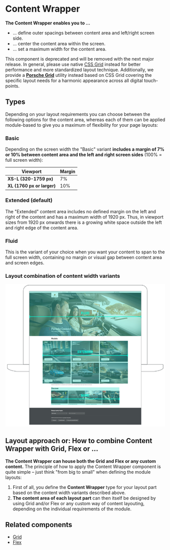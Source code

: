 # Content Wrapper

**The Content Wrapper enables you to …**

- … define outer spacings between content area and left/right screen side.
- … center the content area within the screen.
- … set a maximum width for the content area.

<p-inline-notification heading="Deprecation hint" state="error" dismiss-button="false">
This component is deprecated and will be removed with the next major release. 
In general, please use native <a href="https://css-tricks.com/snippets/css/complete-guide-grid">CSS Grid</a> instead for better performance and more standardized layout technique.
Additionally, we provide a <a href="../../styles/grid"><b>Porsche Grid</b></a> utility instead based on CSS Grid covering the specific layout needs for a harmonic appearance across all digital touch-points.
</p-inline-notification>

<TableOfContents></TableOfContents>

## Types

Depending on your layout requirements you can choose between the following options for the content area, whereas each of
them can be applied module-based to give you a maximum of flexibility for your page layouts:

### Basic

Depending on the screen width the "Basic" variant **includes a margin of 7% or 10% between content area and the left and
right screen sides** (100% = full screen width):

| **Viewport**               | **Margin** |
| -------------------------- | ---------- |
| **XS-L (320-1759 px)**     | 7%         |
| **XL (1760 px or larger)** | 10%        |

### Extended (default)

The "Extended" content area includes no defined margin on the left and right of the content and has a maximum width of
1920 px. Thus, in viewport sizes from 1920 px onwards there is a growing white space outside the left and right edge of
the content area.

### Fluid

This is the variant of your choice when you want your content to span to the full screen width, containing no margin or
visual gap between content area and screen edges.

### Layout combination of content width variants

![Content Wrapper with Fluid safe zone](./assets/content-wrapper-width-variants.png)

## Layout approach or: How to combine Content Wrapper with Grid, Flex or …

**The Content Wrapper can house both the Grid and Flex or any custom content.** The principle of how to apply the
Content Wrapper component is quite simple – just think "from big to small" when defining the module layouts:

1. First of all, you define the **Content Wrapper** type for your layout part based on the content width variants
   described above.
2. **The content area of each layout part** can then itself be designed by using Grid and/or Flex or any custom way of
   content layouting, depending on the individual requirements of the module.

## Related components

- [Grid](components/grid)
- [Flex](components/flex)
